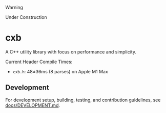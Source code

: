 > [!WARNING]  
> Under Construction

# cxb

A C++ utility library with focus on performance and simplicity.

Current Header Compile Times:
* `cxb.h`: 48±36ms (8 parses) on Apple M1 Max

## Development

For development setup, building, testing, and contribution guidelines, see [docs/DEVELOPMENT.md](docs/DEVELOPMENT.md).
